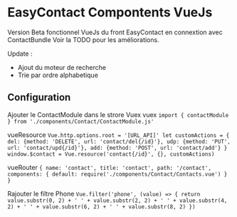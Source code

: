 # EasyContact Compontents VueJs

Version Beta fonctionnel VueJs du front EasyContact en connextion avec ContactBundle
Voir la TODO pour les améliorations.

Update :
- Ajout du moteur de recherche 
- Trie par ordre alphabetique 

## Configuration

Ajouter le ContactModule dans le strore Vuex
vuex
`import { contactModule } from './components/Contact/ContactModule.js'`

vueResource
`Vue.http.options.root = '[URL_API]'
let customActions = {
  del: {method: 'DELETE', url: 'contact/del{/id}'},
  udp: {method: 'PUT', url: 'contact/upd{/id}'},
  add: {method: 'POST', url: 'contact/add'}
}
window.$contact = Vue.resource('contact{/id}', {}, customActions)`

vueRouter
`{
  name: 'contact',
  title: 'contact',
  path: '/contact',
  components: {
    default: require('./components/Contact/Contacts.vue')
  }
}`

Rajouter le filtre Phone
`Vue.filter('phone', (value) => {
  return value.substr(0, 2) + ' ' + value.substr(2, 2) + ' ' + value.substr(4, 2) + ' ' + value.substr(6, 2) + ' ' + value.substr(8, 2)
})`